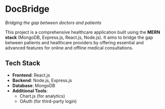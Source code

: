 # DocBridge  
*Bridging the gap between doctors and patients*

This project is a comprehensive healthcare application built using the **MERN stack** (MongoDB, Express.js, React.js, Node.js). It aims to bridge the gap between patients and healthcare providers by offering essential and advanced features for online and offline medical consultations.

## Tech Stack  
- **Frontend**: React.js  
- **Backend**: Node.js, Express.js  
- **Database**: MongoDB  
- **Additional Tools**:  
  - Chart.js (for analytics)  
  - OAuth (for third-party login)  
